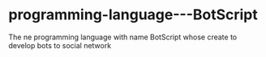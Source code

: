 # programming-language---BotScript
The ne programming language with name BotScript whose create to develop bots to social network

